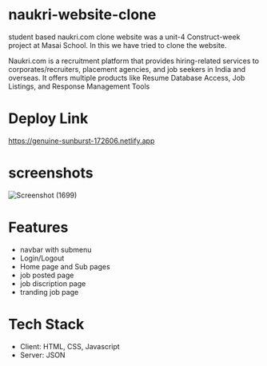 # naukri-website-clone 
student based naukri.com clone website  was a unit-4 Construct-week project at Masai School. In this we have tried to clone the website.

Naukri.com is a recruitment platform that provides hiring-related services to corporates/recruiters, 
placement agencies, and job seekers in India and overseas. It offers multiple products 
like Resume Database Access, Job Listings, and Response Management Tools

 # Deploy Link 
 https://genuine-sunburst-172606.netlify.app
 
 # screenshots
  ![Screenshot (1699)](https://user-images.githubusercontent.com/108890988/189496670-86396bc4-cea9-4677-a3c6-be3693af3333.png)
  
  # Features
 * navbar with submenu
 * Login/Logout
* Home page and Sub pages
* job posted page
* job discription page 
* tranding job page

# Tech Stack
 * Client: HTML, CSS, Javascript
 * Server: JSON

 
